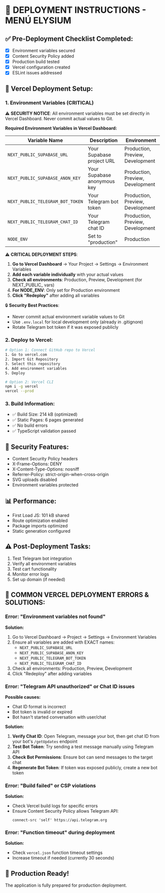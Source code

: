 # 🚀 DEPLOYMENT INSTRUCTIONS - MENÚ ELYSIUM

## ✅ Pre-Deployment Checklist Completed:
- [x] Environment variables secured
- [x] Content Security Policy added
- [x] Production build tested
- [x] Vercel configuration created
- [x] ESLint issues addressed

## 🔧 Vercel Deployment Setup:

### 1. Environment Variables (CRITICAL)
⚠️ **SECURITY NOTICE**: All environment variables must be set directly in Vercel Dashboard. Never commit actual values to Git.

**Required Environment Variables in Vercel Dashboard:**

| Variable Name | Description | Environment |
|---------------|-------------|-------------|
| `NEXT_PUBLIC_SUPABASE_URL` | Your Supabase project URL | Production, Preview, Development |
| `NEXT_PUBLIC_SUPABASE_ANON_KEY` | Your Supabase anonymous key | Production, Preview, Development |
| `NEXT_PUBLIC_TELEGRAM_BOT_TOKEN` | Your Telegram bot token | Production, Preview, Development |
| `NEXT_PUBLIC_TELEGRAM_CHAT_ID` | Your Telegram chat ID | Production, Preview, Development |
| `NODE_ENV` | Set to "production" | Production |

⚠️ **CRITICAL DEPLOYMENT STEPS**:
1. **Go to Vercel Dashboard** → Your Project → Settings → Environment Variables
2. **Add each variable individually** with your actual values
3. **Check all environments**: Production, Preview, Development (for NEXT_PUBLIC_ vars)
4. **For NODE_ENV**: Only set for Production environment
5. **Click "Redeploy"** after adding all variables

🔒 **Security Best Practices**:
- Never commit actual environment variable values to Git
- Use `.env.local` for local development only (already in .gitignore)
- Rotate Telegram bot token if it was exposed publicly

### 2. Deploy to Vercel:
```bash
# Option 1: Connect GitHub repo to Vercel
1. Go to vercel.com
2. Import Git Repository
3. Select this repository
4. Add environment variables
5. Deploy

# Option 2: Vercel CLI
npm i -g vercel
vercel --prod
```

### 3. Build Information:
- ✅ Build Size: 214 kB (optimized)
- ✅ Static Pages: 6 pages generated
- ✅ No build errors
- ✅ TypeScript validation passed

## 🔐 Security Features:
- Content Security Policy headers
- X-Frame-Options: DENY
- X-Content-Type-Options: nosniff
- Referrer-Policy: strict-origin-when-cross-origin
- SVG uploads disabled
- Environment variables protected

## 📊 Performance:
- First Load JS: 101 kB shared
- Route optimization enabled
- Package imports optimized
- Static generation configured

## ⚠️ Post-Deployment Tasks:
1. Test Telegram bot integration
2. Verify all environment variables
3. Test cart functionality
4. Monitor error logs
5. Set up domain (if needed)

## 🚨 COMMON VERCEL DEPLOYMENT ERRORS & SOLUTIONS:

### Error: "Environment variables not found"
**Solution:**
1. Go to Vercel Dashboard → Project → Settings → Environment Variables
2. Ensure all variables are added with EXACT names:
   - `NEXT_PUBLIC_SUPABASE_URL`
   - `NEXT_PUBLIC_SUPABASE_ANON_KEY`
   - `NEXT_PUBLIC_TELEGRAM_BOT_TOKEN`
   - `NEXT_PUBLIC_TELEGRAM_CHAT_ID`
3. Check all environments: Production, Preview, Development
4. Click "Redeploy" after adding variables

### Error: "Telegram API unauthorized" or Chat ID issues
**Possible causes:**
- Chat ID format is incorrect
- Bot token is invalid or expired
- Bot hasn't started conversation with user/chat

**Solution:**
1. **Verify Chat ID**: Open Telegram, message your bot, then get chat ID from your bot's `/getUpdates` endpoint
2. **Test Bot Token**: Try sending a test message manually using Telegram API
3. **Check Bot Permissions**: Ensure bot can send messages to the target chat
4. **Regenerate Bot Token**: If token was exposed publicly, create a new bot token

### Error: "Build failed" or CSP violations
**Solution:**
- Check Vercel build logs for specific errors
- Ensure Content Security Policy allows Telegram API:
  ```
  connect-src 'self' https://api.telegram.org
  ```

### Error: "Function timeout" during deployment
**Solution:**
- Check `vercel.json` function timeout settings
- Increase timeout if needed (currently 30 seconds)

## 🎯 Production Ready!
The application is fully prepared for production deployment.

